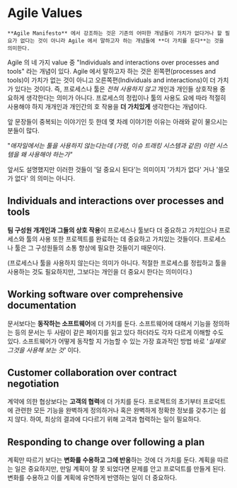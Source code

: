 # Agile Values

    **Agile Manifesto** 에서 강조하는 것은 기존의 어떠한 개념들이 가치가 없다거나 할 필요가 없다는 것이 아니라 Agile 에서 말하고자 하는 개념들에 **더 가치를 둔다**는 것을 의미한다.

   Agile 의 네 가지 value 중 "Individuals and interactions over processes and tools" 라는 개념이 있다. Agile 에서 말하고자 하는 것은 왼쪽편\(processes and tools\)이 가치가 없는 것이 아니고 오른쪽편\(Individuals and interactions\)이 더 가치가 있다는 것이다. 즉, 프로세스나 툴은 _전혀 사용하지 않고_ 개인과 개인들 상호작용 중요하게 생각한다는 의미가 아니다. 프로세스의 정립이나 툴의 사용도 요에 따라 적절히 사용해야 하지 개개인과 개인간의 호 작용을 **더 가치있게** 생각한다는 개념이다.

   앞 문장들이 중복되는 이야기인 듯 한데 몇 차례 이야기한 이유는 아래와 같이 물으시는 분들이 많다.

   "_애자일에서는 툴을 사용하지 않는다는데 \(가령, 이슈 트래킹 시스템과 같은\) 이런 시스템을 왜 사용해야 하는가"_   

   앞서도 설명했지만 이러한 것들이 '덜 중요시 된다'는 의미이지 '가치가 없다' 거나 '쓸모가 없다' 의 의미는 아니다.

## Individuals and interactions over processes and tools

**팀 구성원 개개인과 그들의 상호 작용**이 프로세스나 툴보다 더 중요하고 가치있으나 프로세스와 툴의 사용 또한 프로젝트를 완료하는 데 중요하고 가치있는 것들이다. 프로세스나 툴은 그 구성원들의 소통 향상에 필요한 것들이기 때문이다.

\(프로세스나 툴을 사용하지 않는다는 의미가 아니다. 적절한 프로세스를 정립하고 툴을 사용하는 것도 필요하지만, 그보다는 개인을 더 중요시 한다는 의미이다.\)

## Working software over comprehensive documentation

문서보다는 **동작하는 소프트웨어**에 더 가치를 둔다. 소프트웨어에 대해서 기능을 정의하는 등의 문서는 두 사람이 같은 페이지를 읽고 있다 하더라도 각자 다르게 이해할 수도 있다. 소프트웨어가 어떻게 동작할 지 가늠할 수 있는 가장 효과적인 방법 바로 '_실제로 그것을 사용해 보는 것'_ 이다.

## Customer collaboration over contract negotiation

계약에 의한 협상보다는 **고객의 협력**에 더 가치를 둔다. 프로젝트의 초기부터 프로덕트에 관련한 모든 기능을 완벽하게 정의하거나 혹은 완벽하게 정확한 정보를 갖추기는 쉽지 않다. 하여, 최상의 결과에 다다르기 위해 고객과 협력하는 일이 필요하다.

## Responding to change over following a plan

계획만 따르기 보다는 **변화를 수용하고 그에 반응**하는 것에 더 가치를 둔다. 계획을 따르는 일은 중요하지만, 만일 계획이 잘 못 되었다면 문제를 안고 프로덕트를 만들게 된다. 변화를 수용하고 이를 계획에 유연하게 반영하는 일이 더 중요하다.

